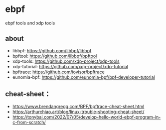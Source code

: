 # ebpf
ebpf tools and xdp tools

## about

* libbpf: https://github.com/libbpf/libbpf
* bpftool: https://github.com/libbpf/bpftool
* xdp-tools: https://github.com/xdp-project/xdp-tools
* xdp-tutorial: https://github.com/xdp-project/xdp-tutorial
* bpftrace: https://github.com/iovisor/bpftrace
* eunomia-bpf: https://github.com/eunomia-bpf/bpf-developer-tutorial

## cheat-sheet：
* https://www.brendangregg.com/BPF/bpftrace-cheat-sheet.html
* https://arthurchiao.art/blog/linux-trouble-shooting-cheat-sheet/
* https://tonybai.com/2022/07/05/develop-hello-world-ebpf-program-in-c-from-scratch/

